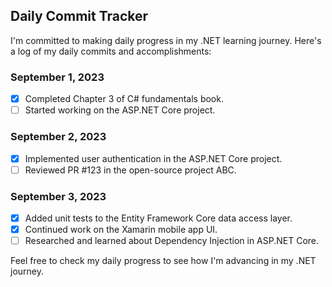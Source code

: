 ## Daily Commit Tracker

I'm committed to making daily progress in my .NET learning journey. Here's a log of my daily commits and accomplishments:

### September 1, 2023

- [x] Completed Chapter 3 of C# fundamentals book.
- [ ] Started working on the ASP.NET Core project.

### September 2, 2023

- [x] Implemented user authentication in the ASP.NET Core project.
- [ ] Reviewed PR #123 in the open-source project ABC.

### September 3, 2023

- [x] Added unit tests to the Entity Framework Core data access layer.
- [x] Continued work on the Xamarin mobile app UI.
- [ ] Researched and learned about Dependency Injection in ASP.NET Core.

Feel free to check my daily progress to see how I'm advancing in my .NET journey.
